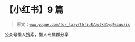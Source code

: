 # 【小红书】9 篇

> 原文：[`www.yuque.com/for_lazy/thfiu8/zotk41yq9siquzis`](https://www.yuque.com/for_lazy/thfiu8/zotk41yq9siquzis)

公众号懒人搜索，懒人专属群分享